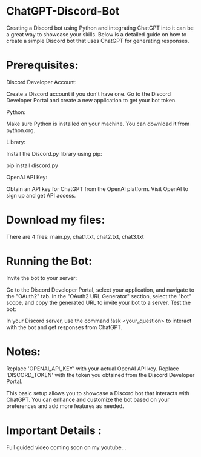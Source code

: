 # ChatGPT-Discord-Bot

Creating a Discord bot using Python and integrating ChatGPT into it can be a great way to showcase your skills. Below is a detailed guide on how to create a simple Discord bot that uses ChatGPT for generating responses.

# Prerequisites:

Discord Developer Account:

Create a Discord account if you don't have one.
Go to the Discord Developer Portal and create a new application to get your bot token.

Python:

Make sure Python is installed on your machine. You can download it from python.org.

Library:

Install the Discord.py library using pip:

pip install discord.py

OpenAI API Key:

Obtain an API key for ChatGPT from the OpenAI platform. Visit OpenAI to sign up and get API access.

# Download my files:

There are 4 files: main.py, chat1.txt, chat2.txt, chat3.txt

# Running the Bot:

Invite the bot to your server:

Go to the Discord Developer Portal, select your application, and navigate to the "OAuth2" tab.
In the "OAuth2 URL Generator" section, select the "bot" scope, and copy the generated URL to invite your bot to a server.
Test the bot:

In your Discord server, use the command !ask <your_question> to interact with the bot and get responses from ChatGPT.

# Notes:

Replace 'OPENAI_API_KEY' with your actual OpenAI API key.
Replace 'DISCORD_TOKEN' with the token you obtained from the Discord Developer Portal.

This basic setup allows you to showcase a Discord bot that interacts with ChatGPT. You can enhance and customize the bot based on your preferences and add more features as needed.

# Important Details : 

Full guided video coming soon on my youtube...
